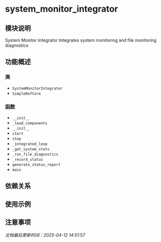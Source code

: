# system_monitor_integrator

## 模块说明
System Monitor Integrator
Integrates system monitoring and file monitoring diagnostics

## 功能概述

### 类

- `SystemMonitorIntegrator`
- `SimpleRefCore`

### 函数

- `__init__`
- `_load_components`
- `__init__`
- `start`
- `stop`
- `_integrated_loop`
- `_get_system_stats`
- `_run_file_diagnostics`
- `_record_status`
- `generate_status_report`
- `main`

## 依赖关系

## 使用示例

## 注意事项

*文档最后更新时间：2025-04-12 14:51:57*